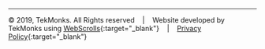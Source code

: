 -------------------
&copy; 2019, TekMonks. All Rights reserved&nbsp;&nbsp;&nbsp;&nbsp;|&nbsp;&nbsp;&nbsp;&nbsp;Website developed by TekMonks using [WebScrolls](https://github.com/TekMonksGitHub/webscrolls){:target="_blank"}&nbsp;&nbsp;&nbsp;&nbsp;|&nbsp;&nbsp;&nbsp;&nbsp;[Privacy Policy](./articles/.home/copyright.md/privacypolicy.en.pdf){:target="_blank"}